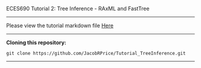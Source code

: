 ECES690 Tutorial 2: Tree Inference - RAxML and FastTree
___
Please view the tutorial markdown file [Here](https://github.com/JacobRPrice/Tutorial_TreeInference/blob/master/tutorial.md)
___
**Cloning this repository:**

    git clone https://github.com/JacobRPrice/Tutorial_TreeInference.git

___
